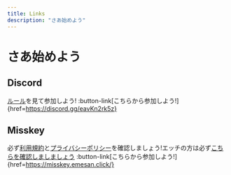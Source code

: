 ```yaml
---
title: Links
description: "さあ始めよう"
---
```

# さあ始めよう
## Discord
[ルール](/discord/rule)を見て参加しよう!
:button-link[こちらから参加しよう!]{href=https://discord.gg/eavKn2rk5z}

## Misskey
必ず[利用規約](/misskey/rule)と[プライバシーポリシー](/misskey/privacypolicy)を確認しましょう!エッチの方は必ず[こちらを確認しましましょう](/misskey/nsfw-guideline)
:button-link[こちらから参加しよう!]{href=https://misskey.emesan.click/}